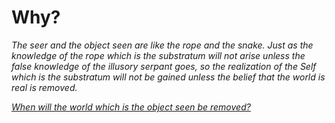 # Why?

_The seer and the object seen are like the rope and the snake. Just as the knowledge of the rope which is the substratum will not arise unless the false knowledge of the illusory serpant goes, so the realization of the Self which is the substratum will not be gained unless the belief that the world is real is removed._

[_When will the world which is the object seen be removed?_](Question7.md)
